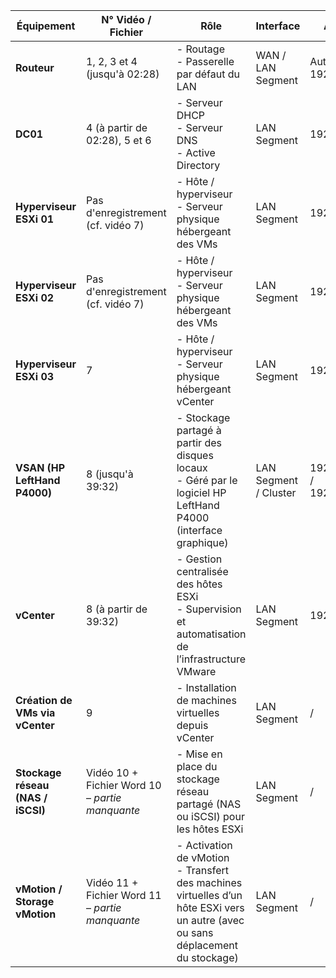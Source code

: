 | **Équipement**                    | **N° Vidéo / Fichier**                          | **Rôle**                                                                                                                           | **Interface**         | **Adresse IP**                  |
| --------------------------------- | ----------------------------------------------- | ---------------------------------------------------------------------------------------------------------------------------------- | --------------------- | ------------------------------- |
| **Routeur**                       | 1, 2, 3 et 4 (jusqu'à 02:28)                    | - Routage<br>- Passerelle par défaut du LAN                                                                                        | WAN / LAN Segment     | Automatique / 192.168.10.254    |
| **DC01**                          | 4 (à partir de 02:28), 5 et 6                   | - Serveur DHCP<br>- Serveur DNS<br>- Active Directory                                                                              | LAN Segment           | 192.168.10.100                  |
| **Hyperviseur ESXi 01**           | Pas d'enregistrement (cf. vidéo 7)              | - Hôte / hyperviseur<br>- Serveur physique hébergeant des VMs                                                                      | LAN Segment           | 192.168.10.101                  |
| **Hyperviseur ESXi 02**           | Pas d'enregistrement (cf. vidéo 7)              | - Hôte / hyperviseur<br>- Serveur physique hébergeant des VMs                                                                      | LAN Segment           | 192.168.10.102                  |
| **Hyperviseur ESXi 03**           | 7                                               | - Hôte / hyperviseur<br>- Serveur physique hébergeant vCenter                                                                      | LAN Segment           | 192.168.10.103                  |
| **VSAN (HP LeftHand P4000)**      | 8 (jusqu'à 39:32)                               | - Stockage partagé à partir des disques locaux<br>- Géré par le logiciel HP LeftHand P4000 (interface graphique)                   | LAN Segment / Cluster | 192.168.10.135 / 192.168.10.136 |
| **vCenter**                       | 8 (à partir de 39:32)                           | - Gestion centralisée des hôtes ESXi<br>- Supervision et automatisation de l’infrastructure VMware                                 | LAN Segment           | 192.168.10.104                  |
| **Création de VMs via vCenter**   | 9                                               | - Installation de machines virtuelles depuis vCenter                                                                               | LAN Segment           | /                               |
| **Stockage réseau (NAS / iSCSI)** | Vidéo 10 + Fichier Word 10 – *partie manquante* | - Mise en place du stockage réseau partagé (NAS ou iSCSI) pour les hôtes ESXi                                                      | LAN Segment           | /                               |
| **vMotion / Storage vMotion**     | Vidéo 11 + Fichier Word 11 – *partie manquante* | - Activation de vMotion<br>- Transfert des machines virtuelles d’un hôte ESXi vers un autre (avec ou sans déplacement du stockage) | LAN Segment           | /                               |
